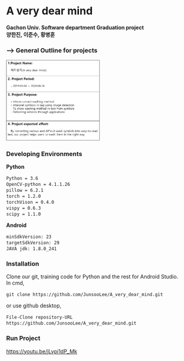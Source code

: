 # A very dear mind
**Gachon Univ. Software department Graduation project   
양한진, 이준수, 황병훈**

### --> General Outline for projects   
<img src="https://github.com/JunsooLee/A_very_dear_mind/blob/master/WIKI/outline.png" width="50%"></img>
### Developing Environments
**Python**
```
Python = 3.6
OpenCV-python = 4.1.1.26
pillow = 6.2.1
torch = 1.2.0
torchVison = 0.4.0
vispy = 0.6.3
scipy = 1.1.0
```
**Android**
```
minSdkVersion: 23
targetSdkVersion: 29
JAVA jdk: 1.8.0_241
```

### Installation   
Clone our git, training code for Python and the rest for Android Studio.   
In cmd, 
```
git clone https://github.com/JunsooLee/A_very_dear_mind.git
```
or use github desktop,
```
File-Clone repository-URL  https://github.com/JunsooLee/A_very_dear_mind.git
```

### Run Project   
https://youtu.be/jLvpi1dP_Mk


